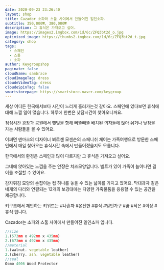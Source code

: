 ```yaml
---
date: 2020-09-23 23:26:40
layout: shop
title: Cazador 소파와 스툴 사이에서 만들어진 일인소파.
subtitle: 350,000₩, 380,000₩
description: 그 휴식은 가져오고 싶어.
image: https://images2.imgbox.com/1d/6c/ZFQ3bt2d_o.jpg
optimized_image: https://thumbs2.imgbox.com/1d/6c/ZFQ3bt2d_t.jpg
category: shop
tags:
  - 스페인
  - 스툴
  - 소파
author: Keygroupshop
paginate: false
cloudName: sambrace
cloudImageTag: dress
cloudeVideoTag: dress
cloudeSpinTag: false
smartstorepage: https://smartstore.naver.com/keygroup
---
```


세상 어디든 한국에서보다 시간이 느리게 흘러가는것 같아요. 스페인에 있다보면 휴식에 대해 느낄 일이 많습니다. 하루에 한번은 낮잠시간이 찾아오니까요.

점심시간 광장과 공원에서 햇빛을 항해 삐뚤빼뚤 배치된 의자들에 앉아   쉬거나 낮잠을 자는 사람들을 볼 수 있어요.

어쩌면 덴마크의 디자이너 뵈르겐 모겐슨의 스페니쉬 체어는   가족여행으로 방문한 스페인에서   매일 찾아오는 휴식시간 속에서 만들어졌을지도 모릅니다.

한국에서의 환경은 스페인과 많이 다르지만 그 휴식은 가져오고 싶어요.

그네에 앉아있는 느낌을 주는 안장은  치즈모양입니다. 벨트가 있어 가죽이 늘어나면 길이를 조절할 수 있어요.

감자튀김 모양의 손잡이는 컵 하나를 놓을 수 있는 넓이를 가지고 있어요.
막대과자 같은 네개의 다리와 연결되는 12개의 보강대에는 다양한 가죽물품을 응용할 수 있는 공간을 제공합니다.

 키구룹에서 제안하는 키워드는 #나혼자 #온전한 #휴식 #일인가구 #꿈 #작은 #이상 #휴식 입니다.

Cazador는 소파와 스툴 사이에서 만들어진 일인소파 입니다.

```js
//size
1.(573mm x 492mm x 435mm)
2.(673mm x 492mm x 435mm)
//meterial
1.(walnut. vegetable leather)
2.(cherry. ash. vegetable leather)
//seal
Osmo 4006 Wood Protector
```
